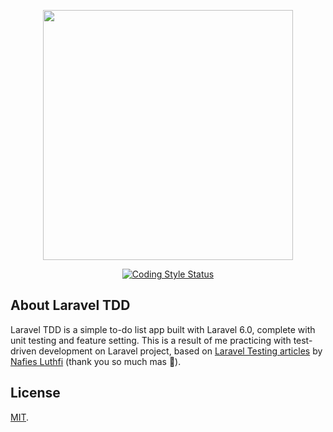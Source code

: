 <p align="center"><img src="https://res.cloudinary.com/dtfbvvkyp/image/upload/v1566331377/laravel-logolockup-cmyk-red.svg" width="400"></p>

<p align="center">
<a href="https://github.styleci.io/repos/209108733"><img src="https://github.styleci.io/repos/209108733/shield" alt="Coding Style Status"></a>
</p>

## About Laravel TDD

Laravel TDD is a simple to-do list app built with Laravel 6.0, complete with unit testing and feature setting. This is a result of me practicing with test-driven development on Laravel project, based on [Laravel Testing articles](https://blog.nafies.id/tags/#testing) by [Nafies Luthfi](https://github.com/nafiesl) (thank you so much mas 🙏).

## License

[MIT](https://github.com/ianmustafa/laravel-tdd/blob/master/LICENSE).
